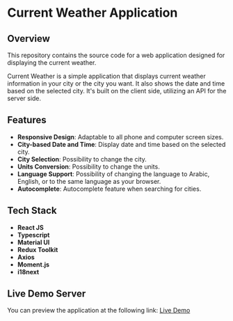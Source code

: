 # Current Weather Application

## Overview

This repository contains the source code for a web application designed for displaying the current weather.

Current Weather is a simple application that displays current weather information in your city or the city you want. It also shows the date and time based on the selected city. It's built on the client side, utilizing an API for the server side.

## Features

- **Responsive Design**: Adaptable to all phone and computer screen sizes.
- **City-based Date and Time**: Display date and time based on the selected city.
- **City Selection**: Possibility to change the city.
- **Units Conversion**: Possibility to change the units.
- **Language Support**: Possibility of changing the language to Arabic, English, or to the same language as your browser.
- **Autocomplete**: Autocomplete feature when searching for cities.

## Tech Stack

- **React JS**
- **Typescript**
- **Material UI**
- **Redux Toolkit**
- **Axios**
- **Moment.js**
- **i18next**

## Live Demo Server

You can preview the application at the following link: [Live Demo](https://current-weather-moehurmoz-project.netlify.app/)

